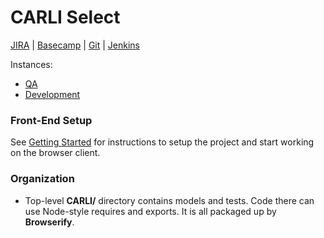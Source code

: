 # CARLI Select #

[JIRA] | [Basecamp] | [Git] | [Jenkins]

Instances:
* [QA]
* [Development]


### Front-End Setup ###
See [Getting Started] for instructions to setup the project and start working on the browser client.


### Organization ###
* Top-level __CARLI/__ directory contains models and tests. Code there can use Node-style requires and exports. It is all packaged up by **Browserify**.


[JIRA]: https://jira.pixotech.com/browse/CARLI
[Basecamp]: https://pixotech.basecamphq.com/projects/11139052-carli-web-application-phase-iii
[Git]: https://bitbucket.org/pixotech/carli-select
[Jenkins]: https://jenkins.pixotech.com/job/view/CARLI
[Development]: http://carli.dev.pixotech.com
[QA]: http://carli.qa.pixotech.com
[Getting Started]: src/develop/docs/getting-started-browser-client.md

